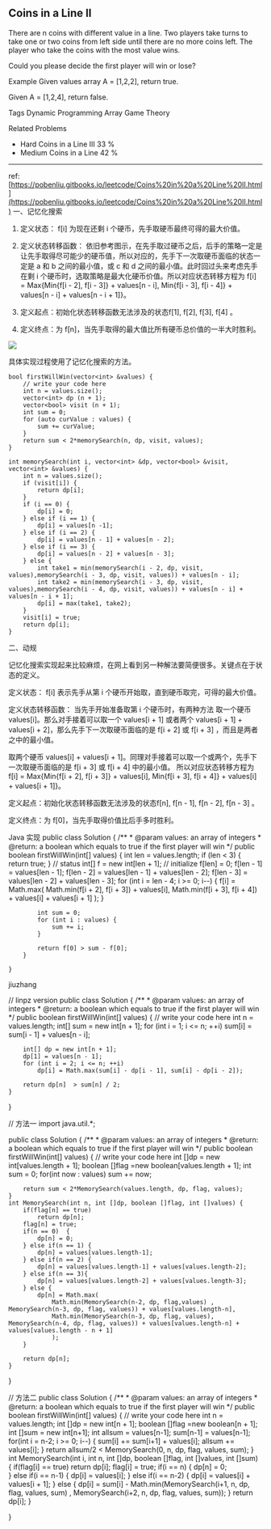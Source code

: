 ## Coins in a Line II  ##

There are n coins with different value in a line. Two players take turns to take one or two coins from left side until there are no more coins left. The player who take the coins with the most value wins.

Could you please decide the first player will win or lose?

Example
Given values array A = [1,2,2], return true.

Given A = [1,2,4], return false.

Tags 
Dynamic Programming Array Game Theory

Related Problems 

- Hard Coins in a Line III 33 %
- Medium Coins in a Line 42 %

----------
ref: [https://pobenliu.gitbooks.io/leetcode/Coins%20in%20a%20Line%20II.html](https://pobenliu.gitbooks.io/leetcode/Coins%20in%20a%20Line%20II.html)
一、记忆化搜索


1. 定义状态： f[i] 为现在还剩 i 个硬币，先手取硬币最终可得的最大价值。

2. 定义状态转移函数： 依旧参考图示，在先手取过硬币之后，后手的策略一定是让先手取得尽可能少的硬币值，所以对应的，先手下一次取硬币面临的状态一定是 a 和 b 之间的最小值，或 c 和 d 之间的最小值。此时回过头来考虑先手在剩 i 个硬币时，选取策略是最大化硬币价值。所以对应状态转移方程为 f[i] = Max{Min{f[i - 2], f[i - 3]} + values[n - i], Min{f[i - 3], f[i - 4]} + values[n - i] + values[n - i + 1]}。

3. 定义起点：初始化状态转移函数无法涉及的状态f[1], f[2], f[3], f[4] 。

4. 定义终点：为 f[n]，当先手取得的最大值比所有硬币总价值的一半大时胜利。

![](http://ww2.sinaimg.cn/mw690/600e6311jw1f9cgghur63j20gi0aemy3.jpg)

具体实现过程使用了记忆化搜索的方法。

    bool firstWillWin(vector<int> &values) {
        // write your code here
        int n = values.size();
        vector<int> dp (n + 1);
        vector<bool> visit (n + 1);
        int sum = 0;
        for (auto curValue : values) {
            sum += curValue;
        }
        return sum < 2*memorySearch(n, dp, visit, values);
    }
    
    int memorySearch(int i, vector<int> &dp, vector<bool> &visit, vector<int> &values) {
        int n = values.size();
        if (visit[i]) {
            return dp[i];
        }
        if (i == 0) {
            dp[i] = 0;
        } else if (i == 1) {
            dp[i] = values[n -1];
        } else if (i == 2) {
            dp[i] = values[n - 1] + values[n - 2];
        } else if (i == 3) {
            dp[i] = values[n - 2] + values[n - 3];
        } else {
            int take1 = min(memorySearch(i - 2, dp, visit, values),memorySearch(i - 3, dp, visit, values)) + values[n - i];
            int take2 = min(memorySearch(i - 3, dp, visit, values),memorySearch(i - 4, dp, visit, values)) + values[n - i] + values[n - i + 1];
            dp[i] = max(take1, take2);
        }
        visit[i] = true;
        return dp[i];
    }

二、动规

记忆化搜索实现起来比较麻烦，在网上看到另一种解法要简便很多。关键点在于状态的定义。

定义状态： f[i] 表示先手从第 i 个硬币开始取，直到硬币取完，可得的最大价值。

定义状态转移函数： 当先手开始准备取第 i 个硬币时，有两种方法
取一个硬币 values[i]。那么对手接着可以取一个 values[i + 1] 或者两个 values[i + 1] + values[i + 2]，那么先手下一次取硬币面临的是 f[i + 2] 或 f[i + 3] ，而且是两者之中的最小值。

取两个硬币 values[i] + values[i + 1]。同理对手接着可以取一个或两个，先手下一次取硬币面临的是 f[i + 3] 或 f[i + 4] 中的最小值。
所以对应状态转移方程为 f[i] = Max{Min{f[i + 2], f[i + 3]} + values[i], Min{f[i + 3], f[i + 4]} + values[i] + values[i + 1]}。

定义起点：初始化状态转移函数无法涉及的状态f[n], f[n - 1], f[n - 2], f[n - 3] 。

定义终点：为 f[0]，当先手取得价值比后手多时胜利。

Java 实现
	public class Solution {
	    /**
	     * @param values: an array of integers
	     * @return: a boolean which equals to true if the first player will win
	     */
	    public boolean firstWillWin(int[] values) {
	        int len = values.length;
	        if (len < 3) {
	            return true;
	        }
	        // status
	        int[] f = new int[len + 1];
	        // initialize
	        f[len] = 0;
	        f[len - 1] = values[len - 1];
	        f[len - 2] = values[len - 1] + values[len - 2];
	        f[len - 3] = values[len - 2] + values[len - 3];
	        for (int i = len - 4; i >= 0; i--) {
	            f[i] = Math.max(
	                Math.min(f[i + 2], f[i + 3]) + values[i],
	                Math.min(f[i + 3], f[i + 4]) + values[i] + values[i + 1]
	                );
	        }
	
	        int sum = 0;
	        for (int i : values) {
	            sum += i;
	        }
	
	        return f[0] > sum - f[0];
	    }
	
	}

jiuzhang

// linpz version
public class Solution {
    /**
     * @param values: an array of integers
     * @return: a boolean which equals to true if the first player will win
     */
    public boolean firstWillWin(int[] values) {
        // write your code here
        int n = values.length;
        int[] sum = new int[n + 1];
        for (int i = 1; i <= n; ++i)
            sum[i] = sum[i -  1] + values[n - i];

        int[] dp = new int[n + 1];
        dp[1] = values[n - 1];
        for (int i = 2; i <= n; ++i)
            dp[i] = Math.max(sum[i] - dp[i - 1], sum[i] - dp[i - 2]);
            
        return dp[n]  > sum[n] / 2;
    }
}

// 方法一
import java.util.*;

public class Solution {
    /**
     * @param values: an array of integers
     * @return: a boolean which equals to true if the first player will win
     */
    public boolean firstWillWin(int[] values) {
        // write your code here
        int []dp = new int[values.length + 1];
        boolean []flag =new boolean[values.length + 1];
        int sum = 0;
        for(int now : values) 
            sum += now;
        
        return sum < 2*MemorySearch(values.length, dp, flag, values);
    }
    int MemorySearch(int n, int []dp, boolean []flag, int []values) { 
        if(flag[n] == true)
            return dp[n];
        flag[n] = true;
        if(n == 0)  {
            dp[n] = 0;  
        } else if(n == 1) {
            dp[n] = values[values.length-1];
        } else if(n == 2) {
            dp[n] = values[values.length-1] + values[values.length-2]; 
        } else if(n == 3){
            dp[n] = values[values.length-2] + values[values.length-3]; 
        } else {
            dp[n] = Math.max(
                Math.min(MemorySearch(n-2, dp, flag,values) , MemorySearch(n-3, dp, flag, values)) + values[values.length-n],
                Math.min(MemorySearch(n-3, dp, flag, values), MemorySearch(n-4, dp, flag, values)) + values[values.length-n] + values[values.length - n + 1]
                );
        }
    
        return dp[n];
    }    
}

// 方法二
public class Solution {
    /**
     * @param values: an array of integers
     * @return: a boolean which equals to true if the first player will win
     */
    public boolean firstWillWin(int[] values) {
        // write your code here
        int n = values.length;
        int []dp = new int[n + 1];
        boolean []flag =new boolean[n + 1];
        int []sum = new int[n+1];
        int allsum = values[n-1];
        sum[n-1] = values[n-1];
        for(int i = n-2; i >= 0; i--) { 
            sum[i] += sum[i+1] + values[i];
            allsum += values[i];
        }
        return allsum/2 < MemorySearch(0, n, dp, flag, values, sum);
    }
    int MemorySearch(int i, int n, int []dp, boolean []flag, int []values, int []sum) {
        if(flag[i] == true)
            return dp[i];
        flag[i] = true;
        if(i == n)  {
            dp[n] = 0;  
        } else if(i == n-1) {
            dp[i] = values[i];
        } else if(i == n-2) {
            dp[i] = values[i] + values[i + 1]; 
        } else {
            dp[i] = sum[i] -
                Math.min(MemorySearch(i+1, n, dp, flag, values, sum) , MemorySearch(i+2, n, dp, flag, values, sum));
        }
        return dp[i];
    }
   
}

